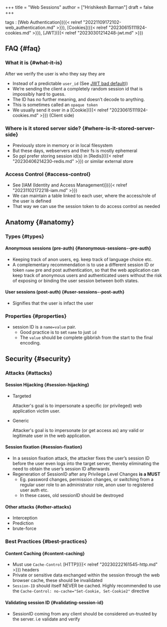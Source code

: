 +++
title = "Web Sessions"
author = ["Hrishikesh Barman"]
draft = false
+++

tags
: [Web Authentication]({{< relref "20221109172102-web_authentication.md" >}}), [Cookies]({{< relref "20230615111924-cookies.md" >}}), [JWT]({{< relref "20230301214248-jwt.md" >}})


## FAQ {#faq}


### What it is {#what-it-is}

After we verify the user is who they say they are

-   Instead of a predictable `user_id` (See [JWT bad default](https://evertpot.com/jwt-is-a-bad-default/)))
-   We’re sending the client a completely random session id that is impossibly hard to guess.
-   The ID has no further meaning, and doesn’t decode to anything.
-   This is sometimes called an `opaque token`
-   We usually send it over in a [Cookie]({{< relref "20230615111924-cookies.md" >}}) (Client side)


### Where is it stored server side? {#where-is-it-stored-server-side}

-   Previously store in memory or in local filesystem
-   But these days, webservers and their fs is mostly ephemeral
-   So ppl prefer storing session id(s) in [Redis]({{< relref "20230406214230-redis.md" >}}) or similar external store


### Access Control {#access-control}

-   See [IAM (Identity and Access Management)]({{< relref "20231102172218-iam.md" >}})
-   We can maintain a table linked to each user, where the access/role of the user is defined
-   That way we can use the session token to do access control as needed


## Anatomy {#anatomy}


### Types {#types}


#### Anonymous sessions (pre-auth) {#anonymous-sessions--pre-auth}

-   Keeping track of anon users, eg. keep track of language choice etc.
-   A complementary recommendation is to use a different session ID or token `name` pre and post authentication, so that the web application can keep track of anonymous users and authenticated users without the risk of exposing or binding the user session between both states.


#### User sessions (post-auth) {#user-sessions--post-auth}

-   Signifies that the user is infact the user


### Properties {#properties}

-   session ID is a `name=value` pair.
    -   Good practice is to set `name` to just `id`
    -   The `value` should be complete gibbrish from the start to the final encoding.


## Security {#security}


### Attacks {#attacks}


#### Session Hijacking {#session-hijacking}

<!--list-separator-->

-  Targeted

    Attacker's goal is to impersonate a specific (or privileged) web application victim user.

<!--list-separator-->

-  Generic

    Attacker's goal is to impersonate (or get access as) any valid or legitimate user in the web application.


#### Session fixation {#session-fixation}

-   In a session fixation attack, the attacker fixes the user’s session ID before the user even logs into the target server, thereby eliminating the need to obtain the user’s session ID afterwards
-   Regeneration of SessionID after any Privilege Level Changes **is a MUST**
    -   Eg. password changes, permission changes, or switching from a regular user role to an administrator role, anon user to registered user auth etc.
    -   In these cases, old sessionID should be destroyed


#### Other attacks {#other-attacks}

-   Interception
-   Prediction
-   brute-force


### Best Practices {#best-practices}


#### Content Caching {#content-caching}

-   Must use `Cache-Control` [HTTP]({{< relref "20230222161545-http.md" >}}) headers
-   Private or sensitive data exchanged within the session through the web browser cache, these should be invalidated
-   `Session-ID` should itself NEVER be cached. Highly recommended to use the `Cache-Control: no-cache="Set-Cookie, Set-Cookie2"` directive


#### Validating session ID {#validating-session-id}

-   SessionID coming from any client should be considered un-trusted by the server. i.e validate and verify
